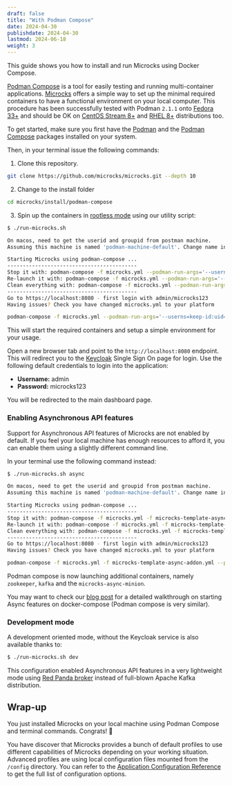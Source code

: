 ```yaml
---
draft: false
title: "With Podman Compose"
date: 2024-04-30
publishdate: 2024-04-30
lastmod: 2024-06-18
weight: 3
---
```


This guide shows you how to install and run Microcks using Docker Compose.

[Podman Compose](https://github.com/containers/podman-compose) is a tool for easily testing and running multi-container applications. [Microcks](https://microcks.io/) offers a simple way to set up the minimal required containers to have a functional environment on your local computer. This procedure has been successfully tested with Podman `2.1.1` onto [Fedora 33+](https://getfedora.org/) and should be OK on [CentOS Stream 8+](https://www.centos.org/centos-stream/) and [RHEL 8+](https://www.redhat.com/en/technologies/linux-platforms/enterprise-linux) distributions too.

To get started, make sure you first have the [Podman](https://podman.io/getting-started/installation) and the [Podman Compose](https://github.com/containers/podman-compose) packages installed on your system.

Then, in your terminal issue the following commands:

1. Clone this repository.

```sh
git clone https://github.com/microcks/microcks.git --depth 10
```

2. Change to the install folder

```sh
cd microcks/install/podman-compose
```

3. Spin up the containers in [rootless mode](https://github.com/containers/podman/blob/master/docs/tutorials/rootless_tutorial.md) using our utility script:

```sh
$ ./run-microcks.sh

On macos, need to get the userid and groupid from postman machine.
Assuming this machine is named 'podman-machine-default'. Change name in script otherwise.

Starting Microcks using podman-compose ...
------------------------------------------
Stop it with: podman-compose -f microcks.yml --podman-run-args='--userns=keep-id:uid=501,gid=1000' stop
Re-launch it with: podman-compose -f microcks.yml --podman-run-args='--userns=keep-id:uid=501,gid=1000' start
Clean everything with: podman-compose -f microcks.yml --podman-run-args='--userns=keep-id:uid=501,gid=1000' down
------------------------------------------
Go to https://localhost:8080 - first login with admin/microcks123
Having issues? Check you have changed microcks.yml to your platform

podman-compose -f microcks.yml --podman-run-args='--userns=keep-id:uid=501,gid=1000' up -d
```

This will start the required containers and setup a simple environment for your usage.

Open a new browser tab and point to the `http://localhost:8080` endpoint. This will redirect you to the [Keycloak](https://www.keycloak.org/) Single Sign On page for login. Use the following default credentials to login into the application:

* **Username:** admin
* **Password:** microcks123

You will be redirected to the main dashboard page.

### Enabling Asynchronous API features

Support for Asynchronous API features of Microcks are not enabled by default. If you feel your local machine has enough resources to afford it, you can enable them using a slightly different command line.

In your terminal use the following command instead:

```sh
$ ./run-microcks.sh async

On macos, need to get the userid and groupid from postman machine.
Assuming this machine is named 'podman-machine-default'. Change name in script otherwise.

Starting Microcks using podman-compose ...
------------------------------------------
Stop it with: podman-compose -f microcks.yml -f microcks-template-async-addon.yml --podman-run-args='--userns=keep-id:uid=501,gid=1000' stop
Re-launch it with: podman-compose -f microcks.yml -f microcks-template-async-addon.yml --podman-run-args='--userns=keep-id:uid=501,gid=1000' start
Clean everything with: podman-compose -f microcks.yml -f microcks-template-async-addon.yml --podman-run-args='--userns=keep-id:uid=501,gid=1000' down
------------------------------------------
Go to https://localhost:8080 - first login with admin/microcks123
Having issues? Check you have changed microcks.yml to your platform

podman-compose -f microcks.yml -f microcks-template-async-addon.yml --podman-run-args='--userns=keep-id:uid=501,gid=1000' up -d
```

Podman compose is now launching additional containers, namely `zookeeper`, `kafka` and the `microcks-async-minion`.

You may want to check our [blog post](../../../blog/async-features-with-docker-compose) for a detailed walkthrough on starting Async features on docker-compose (Podman compose is very similar).

### Development mode

A development oriented mode, without the Keycloak service is also available thanks to:

```sh
$ ./run-microcks.sh dev
```

This configuration enabled Asynchronous API features in a very lightweight mode using [Red Panda broker](https://redpanda.com/) instead of full-blown Apache Kafka distribution.

## Wrap-up

You just installed Microcks on your local machine using Podman Compose and terminal commands. Congrats! 🎉

You have discover that Microcks provides a bunch of default profiles to use different capabilities of Microcks depending on your working situation. Advanced profiles are using local configuration files mounted from the `/config` directory. You can refer to the [Application Configuration Reference](/documentation/references/configuration/application-config) to get the full list of configuration options.